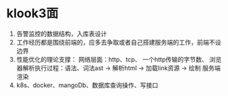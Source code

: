 # klook3面

1. 告警监控的数据结构，入库表设计
2. 工作经历都是围绕前端的，应多去争取或者自己搭建服务端的工作，前端不设边界
3. 性能优化的理论支撑：
   网络层面：http、tcp、 一个http传输的字节数、
   浏览器解析执行过程：语法、词法ast -> 解析html -> 加载link资源 -> 绘制
   服务端渲染
4. k8s、docker、mangoDb、数据库查询操作、写接口
